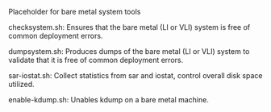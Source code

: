 Placeholder for bare metal system tools

checksystem.sh: Ensures that the bare metal (LI or VLI) system is free
  of common deployment errors.

dumpsystem.sh: Produces dumps of the bare metal (LI or VLI) system to
  validate that it is free of common deployment errors.

sar-iostat.sh: Collect statistics from sar and iostat, control overall
  disk space utilized.

enable-kdump.sh: Unables kdump on a bare metal machine.